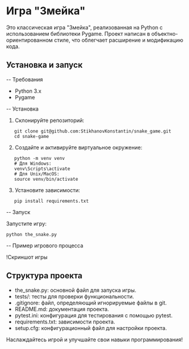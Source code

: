 # Игра "Змейка"

Это классическая игра "Змейка", реализованная на Python с использованием библиотеки Pygame. Проект написан в объектно-ориентированном стиле, что облегчает расширение и модификацию кода.

## Установка и запуск

-- Требования

- Python 3.x
- Pygame

-- Установка

1. Склонируйте репозиторий:

   
```
   git clone git@github.com:StikhanovKonstantin/snake_game.git
   cd snake-game
```
   

2. Создайте и активируйте виртуальное окружение:

   
```
   python -m venv venv
   # Для Windows:
   venv\Scripts\activate
   # Для Unix/MacOS:
   source venv/bin/activate
```
   

3. Установите зависимости:

   
```
   pip install requirements.txt
```
   

-- Запуск

Запустите игру:

```
python the_snake.py
```

-- Пример игрового процесса

!Скриншот игры

## Структура проекта

- the_snake.py: основной файл для запуска игры.
- tests/: тесты для проверки функциональности.
- .gitignore: файл, определяющий игнорируемые файлы в git.
- README.md: документация проекта.
- pytest.ini: конфигурация для тестирования с помощью pytest.
- requirements.txt: зависимости проекта.
- setup.cfg: конфигурационный файл для настройки проекта.

Наслаждайтесь игрой и улучшайте свои навыки программирования!
